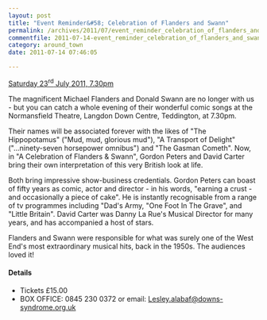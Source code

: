 ```yaml
---
layout: post
title: "Event Reminder&#58; Celebration of Flanders and Swann"
permalink: /archives/2011/07/event_reminder_celebration_of_flanders_and_swann.html
commentfile: 2011-07-14-event_reminder_celebration_of_flanders_and_swann
category: around_town
date: 2011-07-14 07:46:05

---
```


[Saturday 23<sup>rd</sup> July 2011, 7.30pm](/event/show/200705142859)

The magnificent Michael Flanders and Donald Swann are no longer with us - but you can catch a whole evening of their wonderful comic songs at the Normansfield Theatre, Langdon Down Centre, Teddington, at 7.30pm.

Their names will be associated forever with the likes of "The Hippopotamus" ("Mud, mud, glorious mud"), "A Transport of Delight" ("...ninety-seven horsepower omnibus") and "The Gasman Cometh". Now, in "A Celebration of Flanders & Swann", Gordon Peters and David Carter bring their own interpretation of this very British look at life.

Both bring impressive show-business credentials. Gordon Peters can boast of fifty years as comic, actor and director - in his words, "earning a crust - and occasionally a piece of cake". He is instantly recognisable from a range of tv programmes including "Dad's Army, "One Foot In The Grave", and "Little Britain". David Carter was Danny La Rue's Musical Director for many years, and has accompanied a host of stars.

Flanders and Swann were responsible for what was surely one of the West End's most extraordinary musical hits, back in the 1950s. The audiences loved it!

#### Details

-   Tickets £15.00
-   BOX OFFICE: 0845 230 0372 or email: <Lesley.alabaf@downs-syndrome.org.uk>
